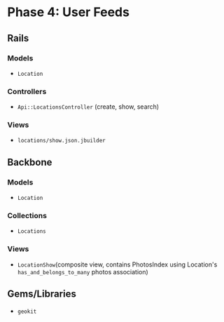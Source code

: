 # Phase 4: User Feeds

## Rails
### Models
* `Location`

### Controllers
* `Api::LocationsController` (create, show, search)

### Views
* `locations/show.json.jbuilder`

## Backbone
### Models
* `Location`

### Collections
* `Locations`

### Views
* `LocationShow`(composite view, contains PhotosIndex using Location's `has_and_belongs_to_many` photos association)


## Gems/Libraries
* `geokit`
